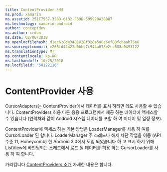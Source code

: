 ```yaml
---
title: ContentProvider 사용
ms.prod: xamarin
ms.assetid: 251F7557-328D-0132-F39D-595920A28B87
ms.technology: xamarin-android
author: conceptdev
ms.author: crdun
ms.date: 02/06/2018
ms.openlocfilehash: d1ec628de3481820f320a5a8e6ef88fcbaab75a6
ms.sourcegitcommit: e268fd44422d0bbc7c944a678e2cc633a0493122
ms.translationtype: MT
ms.contentlocale: ko-KR
ms.lasthandoff: 10/25/2018
ms.locfileid: "50122116"
---
```

# <a name="using-a-contentprovider"></a>ContentProvider 사용

CursorAdapters는 ContentProvider에서 데이터를 표시 하려면 데도 사용할 수 있습니다.
ContentProviders 허용 다른 응용 프로그램에서 제공 하는 데이터에 액세스할 수 있습니다 (연락처와 같이 Android 시스템 데이터를 포함 하 여 미디어 및 일정 정보).

ContentProvider에 액세스 하는 기본 방법은 LoaderManager를 사용 하 여를 CursorLoader 된 합니다. LoaderManager 주 스레드나 해제 차단 작업을 이동 (API 수준 11, Honeycomb) 한 Android 3.0에서 도입 되었습니다 하 고 표시 하기 위해 ListView에 바인딩되는 스레드에서 로드 될 데이터를 허용 하는 CursorLoader를 사용 하 여 합니다.

가리킵니다 [ContentProviders 소개](~/android/platform/content-providers/index.md) 자세한 내용은 합니다.

